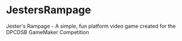 # JestersRampage
Jester's Rampage - A simple, fun platform video game created for the DPCDSB GameMaker Competition
